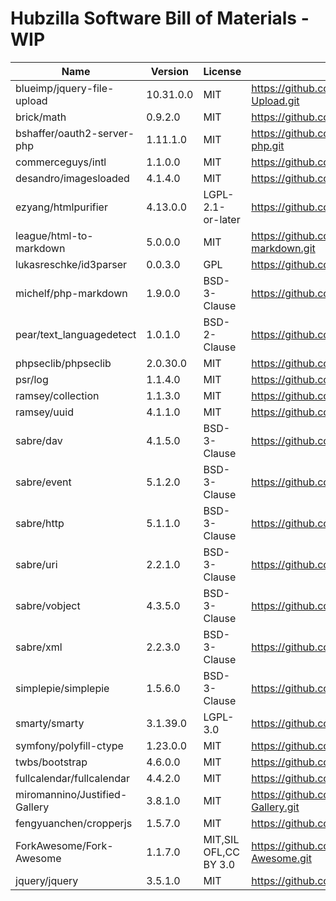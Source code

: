 # Hubzilla Software Bill of Materials - WIP

|Name|Version|License|Source|
|----|-------|-------|------|
|blueimp/jquery-file-upload|10.31.0.0|MIT|https://github.com/vkhramtsov/jQuery-File-Upload.git|
|brick/math|0.9.2.0|MIT|https://github.com/brick/math.git|
|bshaffer/oauth2-server-php|1.11.1.0|MIT|https://github.com/bshaffer/oauth2-server-php.git|
|commerceguys/intl|1.1.0.0|MIT|https://github.com/commerceguys/intl.git|
|desandro/imagesloaded|4.1.4.0|MIT|https://github.com/desandro/imagesloaded.git|
|ezyang/htmlpurifier|4.13.0.0|LGPL-2.1-or-later|https://github.com/ezyang/htmlpurifier.git|
|league/html-to-markdown|5.0.0.0|MIT|https://github.com/thephpleague/html-to-markdown.git|
|lukasreschke/id3parser|0.0.3.0|GPL|https://github.com/LukasReschke/ID3Parser.git|
|michelf/php-markdown|1.9.0.0|BSD-3-Clause|https://github.com/michelf/php-markdown.git|
|pear/text_languagedetect|1.0.1.0|BSD-2-Clause|https://github.com/pear/Text_LanguageDetect.git|
|phpseclib/phpseclib|2.0.30.0|MIT|https://github.com/phpseclib/phpseclib.git|
|psr/log|1.1.4.0|MIT|https://github.com/php-fig/log.git|
|ramsey/collection|1.1.3.0|MIT|https://github.com/ramsey/collection.git|
|ramsey/uuid|4.1.1.0|MIT|https://github.com/ramsey/uuid.git|
|sabre/dav|4.1.5.0|BSD-3-Clause|https://github.com/sabre-io/dav.git|
|sabre/event|5.1.2.0|BSD-3-Clause|https://github.com/sabre-io/event.git|
|sabre/http|5.1.1.0|BSD-3-Clause|https://github.com/sabre-io/http.git|
|sabre/uri|2.2.1.0|BSD-3-Clause|https://github.com/sabre-io/uri.git|
|sabre/vobject|4.3.5.0|BSD-3-Clause|https://github.com/sabre-io/vobject.git|
|sabre/xml|2.2.3.0|BSD-3-Clause|https://github.com/sabre-io/xml.git|
|simplepie/simplepie|1.5.6.0|BSD-3-Clause|https://github.com/simplepie/simplepie.git|
|smarty/smarty|3.1.39.0|LGPL-3.0|https://github.com/smarty-php/smarty.git|
|symfony/polyfill-ctype|1.23.0.0|MIT|https://github.com/symfony/polyfill-ctype.git|
|twbs/bootstrap|4.6.0.0|MIT|https://github.com/twbs/bootstrap.git|
|fullcalendar/fullcalendar|4.4.2.0|MIT|https://github.com/fullcalendar/fullcalendar.git|
|miromannino/Justified-Gallery|3.8.1.0|MIT|https://github.com/miromannino/Justified-Gallery.git|
|fengyuanchen/cropperjs|1.5.7.0|MIT|https://github.com/fengyuanchen/cropperjs.git|
|ForkAwesome/Fork-Awesome|1.1.7.0|MIT,SIL OFL,CC BY 3.0|https://github.com/ForkAwesome/Fork-Awesome.git|
|jquery/jquery|3.5.1.0|MIT|https://github.com/jquery/jquery.git|
